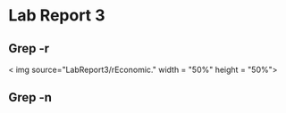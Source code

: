 # Lab Report 3

## Grep -r

< img source="LabReport3/rEconomic." width = "50%" height = "50%">

## Grep -n
